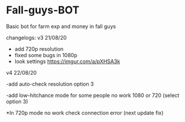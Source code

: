 # Fall-guys-BOT

Basic bot for farm exp and money in fall guys 


changelogs:
v3 21/08/20
- add 720p resolution
- fixed some bugs in 1080p
- look settings https://imgur.com/a/pXHSA3k 

v4 22/08/20

-add auto-check resolution option 3

-add low-hitchance mode for some people no work 1080 or 720 (select option 3)

*In 720p mode no work check connection error (next update fix)
